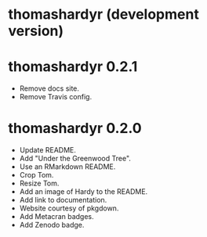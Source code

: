 # thomashardyr (development version)

# thomashardyr 0.2.1

* Remove docs site.
* Remove Travis config.

# thomashardyr 0.2.0

* Update README.
* Add "Under the Greenwood Tree".
* Use an RMarkdown README.
* Crop Tom.
* Resize Tom.
* Add an image of Hardy to the README.
* Add link to documentation.
* Website courtesy of pkgdown.
* Add Metacran badges.
* Add Zenodo badge.
